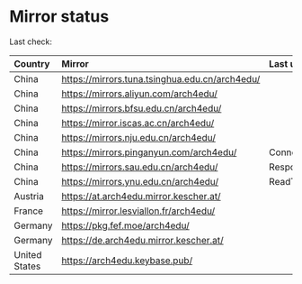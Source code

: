 <script src="./time.js"></script>
# Mirror status
Last check: <script type="text/javascript">localize(1669396738.795117);</script>

|Country|Mirror|Last update|
|:------|:-----|:----------|
|China|https://mirrors.tuna.tsinghua.edu.cn/arch4edu/|<script type="text/javascript">localize(1669358387);</script>|
|China|https://mirrors.aliyun.com/arch4edu/|<script type="text/javascript">localize(1669271735);</script>|
|China|https://mirrors.bfsu.edu.cn/arch4edu/|<script type="text/javascript">localize(1669358387);</script>|
|China|https://mirror.iscas.ac.cn/arch4edu/|<script type="text/javascript">localize(1669358387);</script>|
|China|https://mirrors.nju.edu.cn/arch4edu/|<script type="text/javascript">localize(1669358387);</script>|
|China|https://mirrors.pinganyun.com/arch4edu/|ConnectTimeout|
|China|https://mirrors.sau.edu.cn/arch4edu/|Response 500|
|China|https://mirrors.ynu.edu.cn/arch4edu/|ReadTimeout|
|Austria|https://at.arch4edu.mirror.kescher.at/|<script type="text/javascript">localize(1669358387);</script>|
|France|https://mirror.lesviallon.fr/arch4edu/|<script type="text/javascript">localize(1669358387);</script>|
|Germany|https://pkg.fef.moe/arch4edu/|<script type="text/javascript">localize(1669358387);</script>|
|Germany|https://de.arch4edu.mirror.kescher.at/|<script type="text/javascript">localize(1669358387);</script>|
|United States|https://arch4edu.keybase.pub/|<script type="text/javascript">localize(1669358387);</script>|

<script src="./tablefilter/tablefilter.js"></script>
<script src="./table.js"></script>